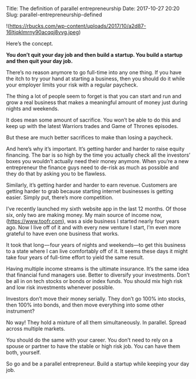 Title: The definition of parallel entrepreneurship
Date: 2017-10-27 20:20
Slug: parallel-entrepreneurship-defined

!(https://rbucks.com/wp-content/uploads/2017/10/a2d87-16ltjqklmrny90acqqj8vvg.jpeg)

Here’s the concept.

**You don’t quit your day job and then build a startup. You build a startup and then quit your day job.**

There’s no reason anymore to go full-time into any one thing. If you have the itch to try your hand at starting a business, then you should do it while your employer limits your risk with a regular paycheck.

The thing a lot of people seem to forget is that you can start and run and grow a real business that makes a meaningful amount of money just during nights and weekends.

It does mean some amount of sacrifice. You won’t be able to do this and keep up with the latest Warriors trades and Game of Thrones episodes.

But these are much better sacrifices to make than losing a paycheck.

And here’s why it’s important. It’s getting harder and harder to raise equity financing. The bar is so high by the time you actually check all the investors’ boxes you wouldn’t actually need their money anymore. When you’re a new entrepreneur the finance guys need to de-risk as much as possible and they do that by asking you to be flawless.

Similarly, it’s getting harder and harder to earn revenue. Customers are getting harder to grab because starting internet businesses is getting easier. Simply put, there’s more competition.

I’ve recently launched my sixth website app in the last 12 months. Of those six, only two are making money. My main source of income now, (https://www.toofr.com), was a side business I started nearly four years ago. Now I live off of it and with every new venture I start, I’m even more grateful to have even one business that works.

It took that long — four years of nights and weekends—to get this business to a state where I can live comfortably off of it. It seems these days it might take four years of full-time effort to yield the same result.

Having multiple income streams is the ultimate insurance. It’s the same idea that financial fund managers use. Better to diversify your investments. Don’t be all in on tech stocks or bonds or index funds. You should mix high risk and low risk investments whenever possible.

Investors don’t move their money serially. They don’t go 100% into stocks, then 100% into bonds, and then move everything into some other instrument?

No way! They hold a mixture of all them simultaneously. In parallel. Spread across multiple markets.

You should do the same with your career. You don’t need to rely on a spouse or partner to have the stable or high risk job. You can have them both, yourself.

So go and be a parallel entrepreneur. Build a startup while keeping your day job.